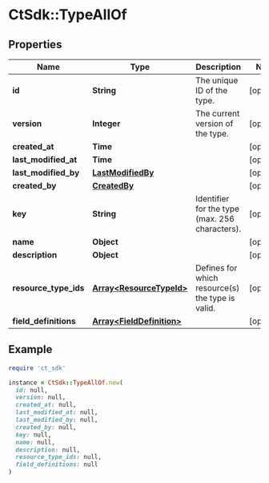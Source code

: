 # CtSdk::TypeAllOf

## Properties

| Name | Type | Description | Notes |
| ---- | ---- | ----------- | ----- |
| **id** | **String** | The unique ID of the type. | [optional] |
| **version** | **Integer** | The current version of the type. | [optional] |
| **created_at** | **Time** |  | [optional] |
| **last_modified_at** | **Time** |  | [optional] |
| **last_modified_by** | [**LastModifiedBy**](LastModifiedBy.md) |  | [optional] |
| **created_by** | [**CreatedBy**](CreatedBy.md) |  | [optional] |
| **key** | **String** | Identifier for the type (max. 256 characters). | [optional] |
| **name** | **Object** |  | [optional] |
| **description** | **Object** |  | [optional] |
| **resource_type_ids** | [**Array&lt;ResourceTypeId&gt;**](ResourceTypeId.md) | Defines for which resource(s) the type is valid. | [optional] |
| **field_definitions** | [**Array&lt;FieldDefinition&gt;**](FieldDefinition.md) |  | [optional] |

## Example

```ruby
require 'ct_sdk'

instance = CtSdk::TypeAllOf.new(
  id: null,
  version: null,
  created_at: null,
  last_modified_at: null,
  last_modified_by: null,
  created_by: null,
  key: null,
  name: null,
  description: null,
  resource_type_ids: null,
  field_definitions: null
)
```

